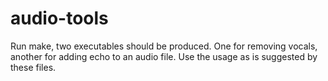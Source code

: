 # audio-tools
Run make, two executables should be produced. One for removing vocals, another for adding echo to an audio file. Use the usage as is suggested by these files.
